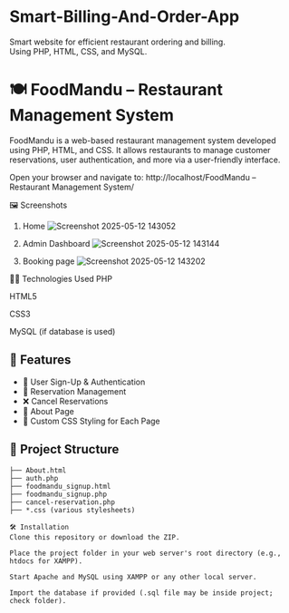 # Smart-Billing-And-Order-App
Smart website for efficient restaurant ordering and billing.
<br>
Using PHP, HTML, CSS, and MySQL.

# 🍽️ FoodMandu – Restaurant Management System

FoodMandu is a web-based restaurant management system developed using PHP, HTML, and CSS. It allows restaurants to manage customer reservations, user authentication, and more via a user-friendly interface.


Open your browser and navigate to:
http://localhost/FoodMandu – Restaurant Management System/

🖼️ Screenshots
1. Home
![Screenshot 2025-05-12 143052](https://github.com/user-attachments/assets/7c1a54c3-e35c-458d-87bd-65ed7e9692c0)



2. Admin Dashboard
![Screenshot 2025-05-12 143144](https://github.com/user-attachments/assets/25344f97-be1b-4849-a88f-14feee615dff)



3. Booking page
![Screenshot 2025-05-12 143202](https://github.com/user-attachments/assets/ae5206cb-83a7-4787-9591-158bb33b906d)


🧑‍💻 Technologies Used
PHP

HTML5

CSS3

MySQL (if database is used)

## 🌟 Features

- 🔐 User Sign-Up & Authentication
- 📅 Reservation Management
- ❌ Cancel Reservations
- 📄 About Page
- 🎨 Custom CSS Styling for Each Page

## 📁 Project Structure

```plaintext
├── About.html
├── auth.php
├── foodmandu_signup.html
├── foodmandu_signup.php
├── cancel-reservation.php
├── *.css (various stylesheets)

🛠️ Installation
Clone this repository or download the ZIP.

Place the project folder in your web server's root directory (e.g., htdocs for XAMPP).

Start Apache and MySQL using XAMPP or any other local server.

Import the database if provided (.sql file may be inside project; check folder).

